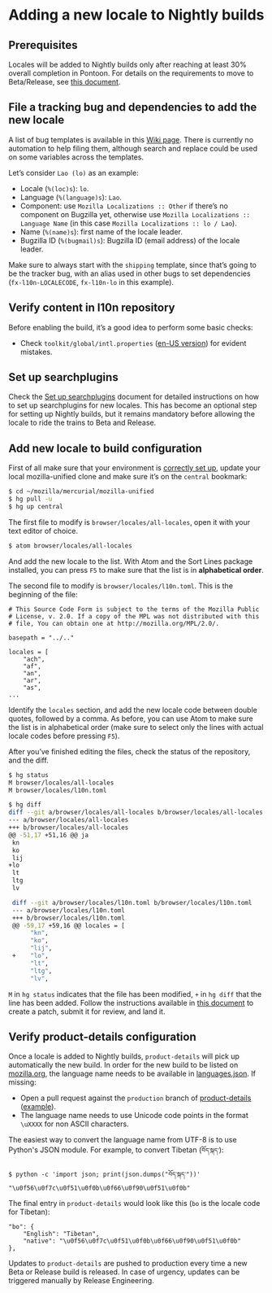 # Adding a new locale to Nightly builds

<!-- toc -->

## Prerequisites

Locales will be added to Nightly builds only after reaching at least 30% overall completion in Pontoon. For details on the requirements to move to Beta/Release, see [this document](adding_release.md#prerequisites).

## File a tracking bug and dependencies to add the new locale

A list of bug templates is available in this [Wiki page](https://wiki.mozilla.org/L10n:Bugogram). There is currently no automation to help filing them, although search and replace could be used on some variables across the templates.

Let’s consider `Lao (lo)` as an example:
* Locale (`%(loc)s`): `lo`.
* Language (`%(language)s`): `Lao`.
* Component: use `Mozilla Localizations :: Other` if there’s no component on Bugzilla yet, otherwise use `Mozilla Localizations :: Language Name` (in this case `Mozilla Localizations :: lo / Lao`).
* Name (`%(name)s`): first name of the locale leader.
* Bugzilla ID (`%(bugmail)s`): Bugzilla ID (email address) of the locale leader.

Make sure to always start with the `shipping` template, since that’s going to be the tracker bug, with an alias used in other bugs to set dependencies (`fx-l10n-LOCALECODE`, `fx-l10n-lo` in this example).

## Verify content in l10n repository

Before enabling the build, it’s a good idea to perform some basic checks:
* Check `toolkit/global/intl.properties` ([en-US version](https://hg.mozilla.org/mozilla-central/file/default/toolkit/locales/en-US/chrome/global/intl.properties)) for evident mistakes.

## Set up searchplugins

Check the [Set up searchplugins](setup_searchplugins.md) document for detailed instructions on how to set up searchplugins for new locales. This has become an optional step for setting up Nightly builds, but it remains mandatory before allowing the locale to ride the trains to Beta and Release.

## Add new locale to build configuration

First of all make sure that your environment is [correctly set up](../../tools/mercurial/setting_mercurial_environment.md), update your local mozilla-unified clone and make sure it’s on the `central` bookmark:

```BASH
$ cd ~/mozilla/mercurial/mozilla-unified
$ hg pull -u
$ hg up central
```

The first file to modify is `browser/locales/all-locales`, open it with your text editor of choice.

```BASH
$ atom browser/locales/all-locales
```

And add the new locale to the list. With Atom and the Sort Lines package installed, you can press `F5` to make sure that the list is in **alphabetical order**.

The second file to modify is `browser/locales/l10n.toml`. This is the beginning of the file:

```
# This Source Code Form is subject to the terms of the Mozilla Public
# License, v. 2.0. If a copy of the MPL was not distributed with this
# file, You can obtain one at http://mozilla.org/MPL/2.0/.

basepath = "../.."

locales = [
    "ach",
    "af",
    "an",
    "ar",
    "as",
...
```

Identify the `locales` section, and add the new locale code between double quotes, followed by a comma. As before, you can use Atom to make sure the list is in alphabetical order (make sure to select only the lines with actual locale codes before pressing `F5`).

After you’ve finished editing the files, check the status of the repository, and the diff.

```BASH
$ hg status
M browser/locales/all-locales
M browser/locales/l10n.toml

$ hg diff
diff --git a/browser/locales/all-locales b/browser/locales/all-locales
--- a/browser/locales/all-locales
+++ b/browser/locales/all-locales
@@ -51,17 +51,16 @@ ja
 kn
 ko
 lij
+lo
 lt
 ltg
 lv

 diff --git a/browser/locales/l10n.toml b/browser/locales/l10n.toml
 --- a/browser/locales/l10n.toml
 +++ b/browser/locales/l10n.toml
 @@ -59,17 +59,16 @@ locales = [
      "kn",
      "ko",
      "lij",
 +    "lo",
      "lt",
      "ltg",
      "lv",
```

`M` in `hg status` indicates that the file has been modified, `+` in `hg diff` that the line has been added. Follow the instructions available in [this document](../../tools/mercurial/creating_mercurial_patch.md) to create a patch, submit it for review, and land it.

## Verify product-details configuration

Once a locale is added to Nightly builds, `product-details` will pick up automatically the new build. In order for the new build to be listed on [mozilla.org](https://www.mozilla.org/firefox/nightly/all/), the language name needs to be available in [languages.json](https://github.com/mozilla-releng/product-details/blob/production/public/1.0/languages.json). If missing:
* Open a pull request against the `production` branch of [product-details](https://github.com/mozilla-releng/product-details) ([example](https://github.com/mozilla-releng/product-details/pull/4)).
* The language name needs to use Unicode code points in the format `\uXXXX` for non ASCII characters.

The easiest way to convert the language name from UTF-8 is to use Python's JSON module. For example, to convert Tibetan (`བོད་སྐད་`):

```
$ python -c 'import json; print(json.dumps("བོད་སྐད་"))'
"\u0f56\u0f7c\u0f51\u0f0b\u0f66\u0f90\u0f51\u0f0b"
```

The final entry in `product-details` would look like this (`bo` is the locale code for Tibetan):

```
"bo": {
    "English": "Tibetan",
    "native": "\u0f56\u0f7c\u0f51\u0f0b\u0f66\u0f90\u0f51\u0f0b"
},
```

Updates to `product-details` are pushed to production every time a new Beta or Release build is released. In case of urgency, updates can be triggered manually by Release Engineering.
